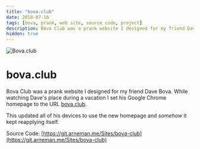 ```yaml
---
title: "bova.club"
date: 2018-07-16
tags: [bova, prank, web site, source code, project]
description: Bova Club was a prank website I designed for my friend Dave Bova
hidden: true
---
```


![Bova.club](/images/bova.png)

# bova.club

Bova Club was a prank website I designed for my friend Dave Bova. While watching Dave's place during a vacation I set his Google Chrome homepage to the URL [bova.club](https://bova.club/).

This updated all of his devices to use the new homepage and *somehow* it kept reapplying itself.

Source Code: [https://git.arneman.me/Sites/bova-club](https://git.arneman.me/Sites/bova-club)
